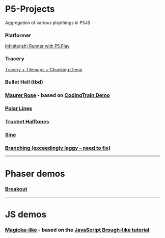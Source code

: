 # P5-Projects

Aggregation of various playthings in P5JS

### Platformer
 
[Infinite(ish) Runner with P5.Play](platformer)

### Tracery

[Tracery + Tilemaps + Chunking Demo](tracery)

### Bullet Hell (tbd)

### [Maurer Rose](maurer-rose) - based on [CodingTrain Demo](https://thecodingtrain.com/challenges/coding-in-the-cabana/001-maurer-rose.html)

### [Polar Lines](polar)

### [Truchet Halftones](truchet)

### [Sine](sine)

### [Branching (exceedingly laggy - need to fix)](branching)

---

# Phaser demos

### [Breakout](phaser-breakout)

---

# JS demos

### [Magicka-like](magicka-like) - based on the [JavaScript Brough-like tutorial](https://nluqo.github.io/broughlike-tutorial/)
